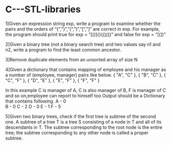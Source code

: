 # C---STL-libraries

1]Given an expression string exp, write a program to examine whether the pairs and the orders of “{“,”}”,”(“,”)”,”[“,”]” are correct in exp. For example, the program should print true for exp = “[()]{}{[()()]()}” and false for exp = “[(])”

2]Given a binary tree (not a binary search tree) and two values say n1 and n2, write a program to find the least common ancestor.

3]Remove duplicate elements from an unsorted array of size N

4]Given a dictionary that contains mapping of employee and his manager as a number of (employee, manager) pairs like below.
{ "A", "C" },
{ "B", "C" },
{ "C", "F" },
{ "D", "E" },
{ "E", "F" },
{ "F", "F" } 

In this example C is manager of A, 
C is also manager of B, F is manager 
of C and so on,employee can report to himself too
Output should be a Dictionary that contains following.
A - 0  
B - 0
C - 2
D - 0
E - 1
F - 5 


5]Given two binary trees, check if the first tree is subtree of the second one. A subtree of a tree T is a tree S consisting of a node in T and all of its descendants in T. The subtree corresponding to the root node is the entire tree; the subtree corresponding to any other node is called a proper subtree.

